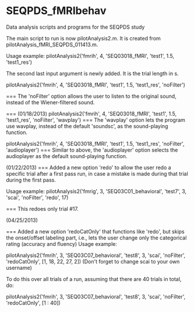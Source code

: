 SEQPDS_fMRIbehav
================

Data analysis scripts and programs for the SEQPDS study

The main script to run is now pilotAnalysis2.m. It is created from pilotAnalysis_fMRI_SEQPDS_011413.m.

Usage example: 
pilotAnalysis2('fmrih', 4, 'SEQ03018_fMRI', 'test1', 1.5, 'test1_res')

The second last input argument is newly added. It is the trial length in s.

pilotAnalysis2('fmrih', 4, 'SEQ03018_fMRI', 'test1', 1.5, 'test1_res', 'noFilter')

=== The 'noFilter' option allows the user to listen to the original sound, instead of the Wiener-filtered sound.

=== (01/18/2013)
pilotAnalysis2('fmrih', 4, 'SEQ03018_fMRI', 'test1', 1.5, 'test1_res', 'noFilter', 'wavplay')
=== The 'wavplay' option lets the program use wavplay, instead of the default 'soundsc', as the sound-playing function.

pilotAnalysis2('fmrih', 4, 'SEQ03018_fMRI', 'test1', 1.5, 'test1_res', 'noFilter', 'audioplayer')
=== Similar to above, the 'audioplayer' option selects the audioplayer as the default sound-playing function.

(01/22/2013)
=== Added a new option 'redo' to allow the user redo a specific trial after a first pass run, in case a mistake is made during that trial during the first pass.

Usage example:
pilotAnalysis2('fmrig', 3, 'SEQ03C01_behavioral', 'test7', 3, 'scai', 'noFilter', 'redo', 17)

=== This redoes only trial #17.

(04/25/2013)

=== Added a new option 'redoCatOnly' that functions like 'redo', but skips the onset/offset labeling part, i.e., lets the user change only the categorical rating (accuracy and fluency)
Usage example: 

pilotAnalysis2('fmrih', 3, 'SEQ03C07_behavioral', 'test8', 3, 'scai', 'noFilter', 'redoCatOnly', [1, 18, 22, 27, 2])
(Don't forget to change scai to your own username) 

To do this over all trials of a run, assuming that there are 40 trials in total, do:

pilotAnalysis2('fmrih', 3, 'SEQ03C07_behavioral', 'test8', 3, 'scai', 'noFilter', 'redoCatOnly', [1 : 40])

